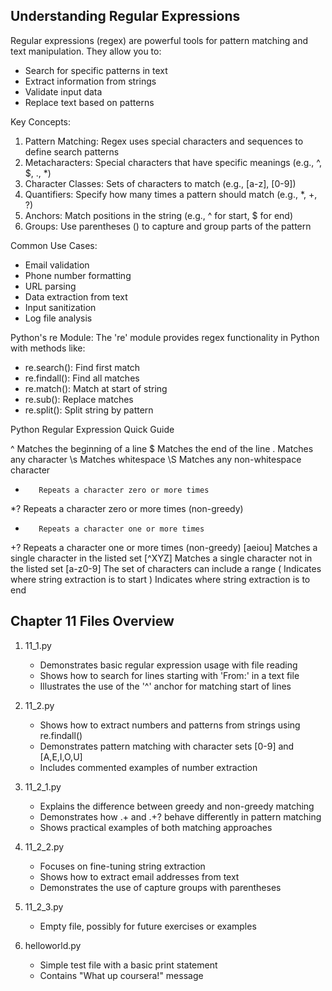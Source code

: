 Understanding Regular Expressions
--------------------------------
Regular expressions (regex) are powerful tools for pattern matching and text manipulation. They allow you to:
- Search for specific patterns in text
- Extract information from strings
- Validate input data
- Replace text based on patterns

Key Concepts:
1. Pattern Matching: Regex uses special characters and sequences to define search patterns
2. Metacharacters: Special characters that have specific meanings (e.g., ^, $, ., *)
3. Character Classes: Sets of characters to match (e.g., [a-z], [0-9])
4. Quantifiers: Specify how many times a pattern should match (e.g., *, +, ?)
5. Anchors: Match positions in the string (e.g., ^ for start, $ for end)
6. Groups: Use parentheses () to capture and group parts of the pattern

Common Use Cases:
- Email validation
- Phone number formatting
- URL parsing
- Data extraction from text
- Input sanitization
- Log file analysis

Python's re Module:
The 're' module provides regex functionality in Python with methods like:
- re.search(): Find first match
- re.findall(): Find all matches
- re.match(): Match at start of string
- re.sub(): Replace matches
- re.split(): Split string by pattern

Python Regular Expression Quick Guide

^        Matches the beginning of a line
$        Matches the end of the line
.        Matches any character
\s       Matches whitespace
\S       Matches any non-whitespace character
*        Repeats a character zero or more times
*?       Repeats a character zero or more times 
         (non-greedy)
+        Repeats a character one or more times
+?       Repeats a character one or more times 
         (non-greedy)
[aeiou]  Matches a single character in the listed set
[^XYZ]   Matches a single character not in the listed set
[a-z0-9] The set of characters can include a range
(        Indicates where string extraction is to start
)        Indicates where string extraction is to end

Chapter 11 Files Overview
------------------------

1. 11_1.py
   - Demonstrates basic regular expression usage with file reading
   - Shows how to search for lines starting with 'From:' in a text file
   - Illustrates the use of the '^' anchor for matching start of lines

2. 11_2.py
   - Shows how to extract numbers and patterns from strings using re.findall()
   - Demonstrates pattern matching with character sets [0-9] and [A,E,I,O,U]
   - Includes commented examples of number extraction

3. 11_2_1.py
   - Explains the difference between greedy and non-greedy matching
   - Demonstrates how .+ and .+? behave differently in pattern matching
   - Shows practical examples of both matching approaches

4. 11_2_2.py
   - Focuses on fine-tuning string extraction
   - Shows how to extract email addresses from text
   - Demonstrates the use of capture groups with parentheses

5. 11_2_3.py
   - Empty file, possibly for future exercises or examples

6. helloworld.py
   - Simple test file with a basic print statement
   - Contains "What up coursera!" message

